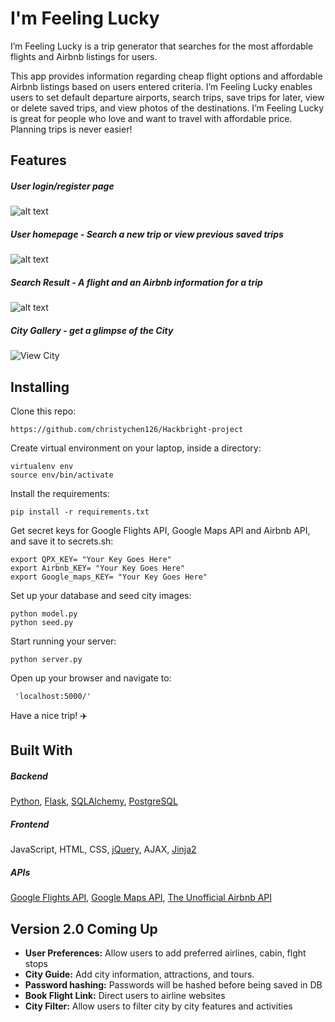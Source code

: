 # I'm Feeling Lucky 


I’m Feeling Lucky is a trip generator that searches for the most affordable flights and Airbnb listings for users.

This app provides information regarding cheap flight options and affordable Airbnb listings based on users entered criteria.  I’m Feeling Lucky enables users to set default departure airports, search trips, save trips for later, view or delete saved trips, and view photos of the destinations. I’m Feeling Lucky is great for people who love and want to travel with affordable price. Planning trips is never easier!


## Features


##### User login/register page

![alt text](https://github.com/christychen126/Hackbright-project/tree/master/static/images/RM-index)

##### User homepage - Search a new trip or view previous saved trips

![alt text](https://github.com/christychen126/Hackbright-project/tree/master/static/images/RM-homepage)

##### Search Result - A flight and an Airbnb information for a trip

![alt text](https://github.com/christychen126/Hackbright-project/tree/master/static/images/RM-Result)

##### City Gallery - get a glimpse of the City

![View City](https://github.com/christychen126/Hackbright-project/tree/master/static/images/RM-cityview)


## Installing


Clone this repo:

```
https://github.com/christychen126/Hackbright-project
```

Create virtual environment on your laptop, inside a directory:

```
virtualenv env
source env/bin/activate
```

Install the requirements:

```
pip install -r requirements.txt
```

Get secret keys for Google Flights API, Google Maps API and Airbnb API, and save it to secrets.sh:

```
export QPX_KEY= "Your Key Goes Here"
export Airbnb_KEY= "Your Key Goes Here"
export Google_maps_KEY= "Your Key Goes Here"
```

Set up your database and seed city images:

```
python model.py
python seed.py
```

Start running your server:

```
python server.py
```

Open up your browser and navigate to:

```
 'localhost:5000/'
```

Have a nice trip!  :airplane:



## Built With                   


##### Backend

[Python](https://www.python.org/), [Flask](http://flask.pocoo.org/), [SQLAlchemy](http://www.sqlalchemy.org/), [PostgreSQL](https://www.postgresql.org/)

##### Frontend

JavaScript, HTML, CSS, [jQuery](https://jquery.com/), AJAX, [Jinja2](http://jinja.pocoo.org/docs/dev/)

##### APIs

[Google Flights API](https://developers.google.com/qpx-express/), [Google Maps API](https://developers.google.com/maps/), [The Unofficial Airbnb API](http://airbnbapi.org/)


## Version 2.0 Coming Up 

- **User Preferences:** Allow users to add preferred airlines, cabin, flght stops
- **City Guide:** Add city information, attractions, and tours.
- **Password hashing:** Passwords will be hashed before being saved in DB
- **Book Flight Link:** Direct users to airline websites
- **City Filter:** Allow users to filter city by city features and activities


